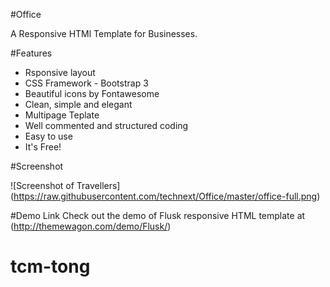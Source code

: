 #Office

A Responsive HTMl Template for Businesses.

#Features

- Rsponsive layout
- CSS Framework - Bootstrap 3
- Beautiful icons by Fontawesome
- Clean, simple and elegant
- Multipage Teplate
- Well commented and structured coding
- Easy to use
- It's Free!

#Screenshot


![Screenshot of Travellers]
(https://raw.githubusercontent.com/technext/Office/master/office-full.png)

#Demo Link
Check out the demo of Flusk responsive HTML template at (http://themewagon.com/demo/Flusk/)


# tcm-tong
